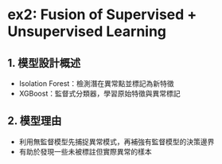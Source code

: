 # ex2: Fusion of Supervised + Unsupervised Learning

## 1. 模型設計概述
- Isolation Forest：檢測潛在異常點並標記為新特徵
- XGBoost：監督式分類器，學習原始特徵與異常標記

## 2. 模型理由
- 利用無監督模型先捕捉異常模式，再補強有監督模型的決策邊界
- 有助於發現一些未被標註但實際異常的樣本